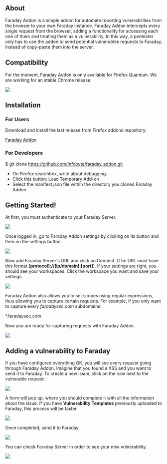 ## About

Faraday Addon is a simple addon for automate reporting vulnerabilities from the browser to your own Faraday instance. Faraday Addon intercepts every single request from the browser, adding a functionality for accessing each one of them and treating them as a vulnerability. In this way, a pentester only has to use the addon to send potential vulnerables requests to Faraday, instead of copy-paste them into the server.

## Compatibility
For the moment, Faraday Addon is only available for Firefox Quantum. We are working for an stable Chrome release.

![](https://raw.github.com/wiki/infobyte/faraday/images/faraday_addon/firefox-icon.png)

## Installation

### For Users
Download and install the last release from Firefox addons repository:

[Faraday Addon](https://addons.mozilla.org/es/firefox/addon/faraday-addon/)

### For Developers
$ git clone https://github.com/infobyte/faraday_addon.git



* On Firefox searchbox, write about:debugging.
* Click this button: Load Temporary Add-on
* Select the manifest.json file within the directory you cloned Faraday Addon.


## Getting Started!

At first, you must authenticate to your Faraday Server.

![](https://raw.github.com/wiki/infobyte/faraday/images/faraday_addon/dashboard.png)

Once logged in, go to Faraday Addon settings by clicking on its button and then on the settings button.

![](https://raw.github.com/wiki/infobyte/faraday/images/faraday_addon/button_without_workspace.png)

Now add Faraday Server's URL and click on Connect. (The URL must have this format **[protocol]://[ip/domain]:[port]**). If your settings are right, you should see your workspaces. Click the workspace you want and save your settings.

![](https://raw.github.com/wiki/infobyte/faraday/images/faraday_addon/configuration.png)

Faraday Addon also allows you to set scopes using regular expressions, thus allowing you to capture certain requests. For example, if you only want to capture every _faradaysec.com_ subdomains:

*.faradaysec.com

Now you are ready for capturing requests with Faraday Addon.

![](https://raw.github.com/wiki/infobyte/faraday/images/faraday_addon/button_with_workspace.png)

## Adding a vulnerability to Faraday

If you have configured everything OK, you will see every request going through Faraday Addon. Imagine that you found a XSS and you want to send it to Faraday. To create a new issue, click on the icon next to the vulnerable request:

![](https://raw.github.com/wiki/infobyte/faraday/images/faraday_addon/button_requests.png)

A form will pop up, where you should complete it with all the information about the issue. If you have **Vulnerability Templates** previously uploaded to Faraday, this process will be faster.

![](https://raw.github.com/wiki/infobyte/faraday/images/faraday_addon/creating_vuln.png)

Once completed, send it to Faraday.

![](https://raw.github.com/wiki/infobyte/faraday/images/faraday_addon/requests.png)

You can check Faraday Server in order to see your new vulnerability.

![](https://raw.github.com/wiki/infobyte/faraday/images/faraday_addon/dashboard_2.png)
